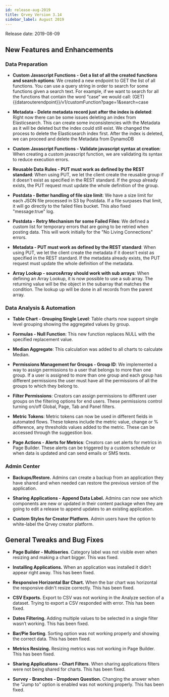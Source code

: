 ```yaml
---
id: release-aug-2019
title: Qrvey Version 3.14
sidebar_label: August 2019
---
```

<div style={{textAlign: "justify"}}>
Release date: 2019-08-09

## New Features and Enhancements


### Data Preparation

* **Custom Javascript Functions - Get a list of all the created functions and search options**: We created a new endpoint to GET the list of all functions. You can use a query string in order to search for some functions given a search text. For example, if we want to search for all the functions that contain the word “case“ we would call:
(GET) {{datarouterendpoint}}/v1/customFunction?page=1&search=case


* **Metadata - Delete metadata record just after the index is deleted**: Right now there can be some issues deleting an index from Elasticsearch. This can create some inconsistencies with the Metadata as it will be deleted but the index could still exist. We changed the process to delete the Elasticsearch index first. After the index is deleted, we can proceed and delete the Metadata from DynamoDB


* **Custom Javascript Functions - Validate javascript syntax at creation**: When creating a custom javascript function, we are validating its syntax to reduce execution errors.


* **Reusable Data Rules - PUT must work as defined by the REST standard**: When using PUT, we let the client create the reusable group if it doesn't exist as specified in the REST standard. If the group already exists, the PUT request must update the whole definition of the group.


* **Postdata - Better handling of file size limit**: We have a size limit for each JSON file processed in S3 by Postdata. If a file surpases that limit, it will go directly to the failed files bucket. This also fixed "message:true" log.


* **Postdata - Retry Mechanism for some Failed Files**: We defined a custom list for temporary errors that are going to be retried when posting data. This will work initially for the "No Living Connections" errors.


* **Metadata - PUT must work as defined by the REST standard**: When using PUT, we let the client create the metadata if it doesn't exist as specified in the REST standard. If the metadata already exists, the PUT request must update the whole definition of the metadata.


* **Array Lookup - sourceArray should work with sub arrays**: When defining an Array Lookup, it is now possible to use a sub array. The returning value will be the object in the subarray that matches the condition. The lookup up will be done in all records from the parent array.
 
 
### Data Analysis & Automation

* **Table Chart - Grouping Single Level**: Table charts now support single level grouping showing the aggregated values by group.


* **Formulas - Null Function**: This new function replaces NULL with the specified replacement value.


* **Median Aggregate**: This calculation was added to all charts to calculate Median.

* **Permissions Management for Groups - Group ID**: We implemented a way to assign permissions to a user that belongs to more than one group. If a user is assigned to more than one group and each group has different permissions the user must have all the permissions of all the groups to which they belong to. 


* **Filter Permissions**: Creators can assign permissions to different user groups on the filtering options for end users. These permissions control turning on/off Global, Page, Tab and Panel filters. 

* **Metric Tokens**: Metric tokens can now be used in different fields in automated flows. These tokens include the metric value, change or % difference, any thresholds values added to the metric. These can be accessed through the suggestion box. 


* **Page Actions - Alerts for Metrics**: Creators can set alerts for metrics in Page Builder. These alerts can be triggered by a custom schedule or when data is updated and can send emails or SMS texts.  



### Admin Center

*   **Backups/Restore.** Admins can create a backup from an application they have shared and when needed can restore the previous version of the application.  

*   **Sharing Applications - Append Data Label.** Admins can now see which components are new or updated in their content package when they are going to edit a release to append updates to an existing application.  

*   **Custom Styles for Creator Platform.** Admin users have the option to white-label the Qrvey creator platform. 

## General Tweaks and Bug Fixes

*   **Page Builder - Multiseries**. Category label was not visible even when resizing and making a chart bigger. This was fixed. 

*   **Installing Applications.** When an application was installed it didn’t appear right away. This has been fixed. 

*   **Responsive Horizontal Bar Chart.** When the bar chart was horizontal the responsive didn't resize correctly. This has been fixed. 

*   **CSV Exports.** Export to CSV was not working in the Analyze section of a dataset. Trying to export a CSV responded with error. This has been fixed. 

*   **Dates Filtering.** Adding multiple values to be selected in a single filter wasn’t working. This has been fixed. 

*   **Bar/Pie Sorting**. Sorting option was not working properly and showing the correct data. This has been fixed.

*   **Metrics Resizing.** Resizing metrics was not working in Page Builder. This has been fixed. 

*   **Sharing Applications - Chart Filters**. When sharing applications filters were not being shared for charts. This has been fixed. 

*   **Survey - Branches - Dropdown Question.** Changing the answer when the "Jump to" option is enabled was not working properly. This has been fixed.

</div>